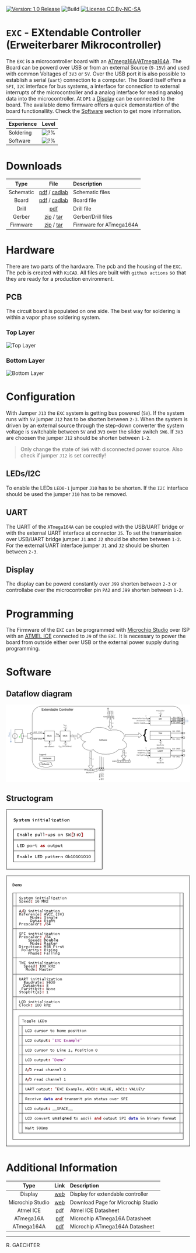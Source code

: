 [![Version: 1.0 Release](https://img.shields.io/badge/Version-1.0%20Release-green.svg)](https://github.com/0x007e/exc) ![Build](https://github.com/0x007e/exc/actions/workflows/build.yml/badge.svg?branch=main) [![License CC By-NC-SA](https://img.shields.io/badge/Hardware-CC--BY--NC--SA--4.0-lightgrey)](https://creativecommons.org/licenses/by-nc-sa/4.0/legalcode)

# `EXC` - EXtendable Controller (Erweiterbarer Mikrocontroller)

The `EXC` is a microcontroller board with an [ATmega16A](#additional-information)/[ATmega164A](#additional-information). The Board can be powerd over USB or from an external Source (`9-15V`) and used with common Voltages of `3V3` or `5V`. Over the USB port it is also possible to establish a serial (`uart`) connection to a computer. The Board itself offers a `SPI`, `I2C` interface for bus systems, a interface for connection to external interrupts of the microcontroller and a analog interface for reading analog data into the microcontroller. At `DP1` a [Display](#additional-information) can be connected to the board. The available demo firmware offers a quick demonstartion of the board functionallity. Check the [Software](#software) section to get more information.

| Experience | Level |
|:------------|:-----:|
| Soldering   | ![?%](https://progress-bar.xyz/50?progress_color=00ff00&suffix=%20Low&width=120) |
| Software    | ![?%](https://progress-bar.xyz/25?progress_color=0000ff&suffix=%20Low&width=120) |

# Downloads

| Type      | File               | Description              |
|:---------:|:------------------:|:-------------------------|
| Schematic | [pdf](https://github.com/0x007E/exc/releases/latest/download/schematic.pdf) / [cadlab](https://cadlab.io/project/28573/main/files) | Schematic files |
| Board | [pdf](https://github.com/0x007E/exc/releases/latest/download/pcb.pdf) / [cadlab](https://cadlab.io/project/28573/main/files) | Board file |
| Drill | [pdf](https://github.com/0x007E/exc/releases/latest/download/drill.pdf) | Drill file |
| Gerber | [zip](https://github.com/0x007E/exc/releases/latest/download/kicad.zip) / [tar](https://github.com/0x007E/exc/releases/latest/download/kicad.tar.gz) | Gerber/Drill files |
| Firmware | [zip](https://github.com/0x007E/exc/releases/latest/download/firmware.zip) / [tar](https://github.com/0x007E/exc/releases/latest/download/firmware.tar.gz) | Firmware for ATmega164A |

# Hardware

There are two parts of the hardware. The pcb and the housing of the `EXC`. The pcb is created with `KiCAD`. All files are built with `github actions` so that they are ready for a production environment.

## PCB

The circuit board is populated on one side. The best way for soldering is within a vapor phase soldering system.

### Top Layer

![Top Layer](https://github.com/0x007E/exc/releases/latest/download/top.kicad.png)

### Bottom Layer

![Bottom Layer](https://github.com/0x007E/exc/releases/latest/download/bottom.kicad.png)

# Configuration

With Jumper `J13` the `EXC` system is getting bus powered (`5V`). If the system runs with `5V` jumper `J12` has to be shorten between `2-3`. When the system is driven by an external source through the step-down converter the system voltage is switchable between `5V` and `3V3` over the slider switch `SW6`. If `3V3` are choosen the jumper `J12` should be shorten between `1-2`.

> Only change the state of `SW6` with disconnected power source. Also check if jumper `J12` is set correctly!

## LEDs/I2C

To enable the LEDs `LED0-1` jumper `J10` has to be shorten. If the `I2C` interface should be used the jumper `J10` has to be removed.

## UART

The UART of the `ATmega164A` can be coupled with the USB/UART bridge or with the external UART interface at connector `J5`. To set the transmission over USB/UART bridge jumper `J1` and `J2` should be shorten between `1-2`. For the external UART interface jumper `J1` and `J2` should be shorten between `2-3`.

## Display

The display can be powerd constantly over `J99` shorten between `2-3` or controllabe over the microcontroller pin `PA2` and `J99` shorten between `1-2`.

# Programming

The Firmware of the `EXC` can be programmed with [Microchip Studio](#additional-information) over ISP with an [ATMEL ICE](#additional-information) connected to `J9` of the `EXC`. It is necessary to power the board from outside either over USB or the external power supply during programming.

# Software

## Dataflow diagram

![Dataflow](./images/dataflow.png)

## Structogram

![Structogram](./images/structogram_systeminit.png)

![Structogram](./images/structogram.png)

# Additional Information

| Type       | Link               | Description              |
|:----------:|:------------------:|:-------------------------|
| Display | [web](https://at.rs-online.com/web/p/lcd-displays-monochrom/5326385) | Display for extendable controller |
| Microchip Studio | [web](https://www.microchip.com/en-us/tools-resources/develop/microchip-studio) | Download Page for Microchip Studio
| Atmel ICE | [pdf](https://ww1.microchip.com/downloads/en/DeviceDoc/Atmel-ICE_UserGuide.pdf) | Atmel ICE Datasheet |
| ATmega16A | [pdf](https://ww1.microchip.com/downloads/en/devicedoc/atmel-8154-8-bit-avr-atmega16a_datasheet.pdf) | Microchip ATmega16A Datasheet
| ATmega164A | [pdf](https://ww1.microchip.com/downloads/en/devicedoc/atmel-8272-8-bit-avr-microcontroller-atmega164a_pa-324a_pa-644a_pa-1284_p_datasheet.pdf) | Microchip ATmega164A Datasheet |

---

R. GAECHTER
